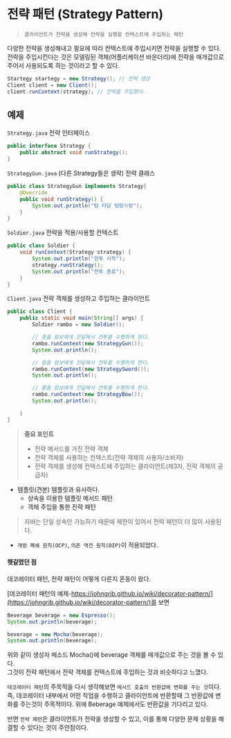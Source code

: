 # 전략 패턴 (Strategy Pattern)
> `클라이언트가 전략을 생성해 전략을 실행할 컨텍스트에 주입하는 패턴`

다양한 전략을 생성해내고 필요에 따라 컨텍스트에 주입시키면 전략을 실행할 수 있다.  
전략을 주입시킨다는 것은 모델링된 객체(어플리케이션 바운더리)에 전략을 매개값으로 주어서 사용되도록 하는 것이라고 할 수 있다.
```java
Startegy startegy = new Strategy(); // 전략 생성
Client client = new Client();
client.runContext(strategy); // 전략을 주입했다.
``` 


## 예제
`Strategy.java`
전략 인터페이스
```java
public interface Strategy {
    public abstract void runStrategy();
}
```

`StrategyGun.java` (다른 Strategy들은 생략)
전략 클래스
```java
public class StrategyGun implements Strategy{
    @Override
    public void runStrategy() {
        System.out.println("탕 타당 탕탕ㅇ탕");
    }
}
```

`Soldier.java`
전략을 적용/사용할 컨텍스트
```java
public class Soldier {
    void runContext(Strategy strategy) {
        System.out.println("전투 시작");
        strategy.runStrategy();
        System.out.println("전투 종료");
    }
}

```

`Client.java`
전략 객체를 생성하고 주입하는 클라이언트
```java
public class Client {
    public static void main(String[] args) {
        Soldier rambo = new Soldier();

        // 총을 람보에게 전달해서 전투를 수행하게 한다.
        rambo.runContext(new StrategyGun());
        System.out.println();

        // 칼을 람보에게 전달해서 전투를 수행하게 한다.
        rambo.runContext(new StrategySword());
        System.out.println();

        // 활을 람보에게 전달해서 전투를 수행하게 한다.
        rambo.runContext(new StrategyBow());
        System.out.println();

    }
}

```

> **중요 포인트**
> - 전략 메서드를 가진 전략 객체
> - 전략 객체를 사용하는 컨텍스트(전략 객체의 사용자/소비자)
> - 전략 객체를 생성해 컨텍스트에 주입하는 클라이언트(제3자, 전략 객체의 공급자)

- 템플릿(견본) 템플릿과 유사하다.
    - 상속을 이용한 템플릿 메서드 패턴
    - 객체 주입을 통한 전략 패턴
> 자바는 단일 상속만 가능하기 때문에 제한이 있어서 전략 패턴이 더 많이 사용된다.

- `개방 폐쇄 원칙(OCP)`, `의존 역전 원칙(DIP)`이 적용되었다.

#### 헷갈렸던 점
데코레이터 패턴, 전략 패턴이 어떻게 다른지 혼동이 왔다.  

[데코레이터 패턴의 예제-https://johngrib.github.io/wiki/decorator-pattern/](https://johngrib.github.io/wiki/decorator-pattern/)를 보면 
```java
Beverage beverage = new Espresso();
System.out.println(beverage);

beverage = new Mocha(beverage);
System.out.println(beverage);
```
위와 같이 생성자 메소드 Mocha()에 beverage 객체를 매개값으로 주는 것을 볼 수 있다.  
그것이 전략 패턴에서 전략 객체를 컨텍스트에 주입하는 것과 비슷하다고 느꼈다.

`데코레이터 패턴`의 주목적을 다시 생각해보면 `메서드 호출의 반환값에 변화를 주는 것`이다.  
즉, 데코레이터 내부에서 어떤 작업을 수행하고 클라이언트에 반환할때 그 반환값에 변화를 주는것이 주목적이다.
위에 Beberage 예제에서도 반환값을 기다리고 있다.  

반면 `전략 패턴`은 클라이언트가 전략을 생성할 수 있고, 이를 통해 다양한 문제 상황을 해결할 수 있다는 것이 주안점이다.